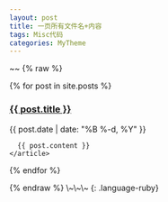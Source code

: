 ```yaml
---
layout: post
title: 一页所有文件名+内容  
tags: Misc代码
categories: MyTheme
---
```


\~\~
 {% raw %}
<section>
  {% for post in site.posts %}
    <article>
      <h1>
        <a href="{{ post.url }}">
          {{ post.title }}
        </a>
      </h1>
      <time>{{ post.date | date: "%B %-d, %Y" }}</time>
      
      {{ post.content }}
    </article>
  {% endfor %}
</section>
{% endraw %}
\~\~\~
{: .language-ruby}